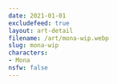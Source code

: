 ```yaml
---
date: 2021-01-01
excludefeed: true
layout: art-detail
filename: /art/mona-wip.webp
slug: mona-wip
characters:
- Mona
nsfw: false
---
```

